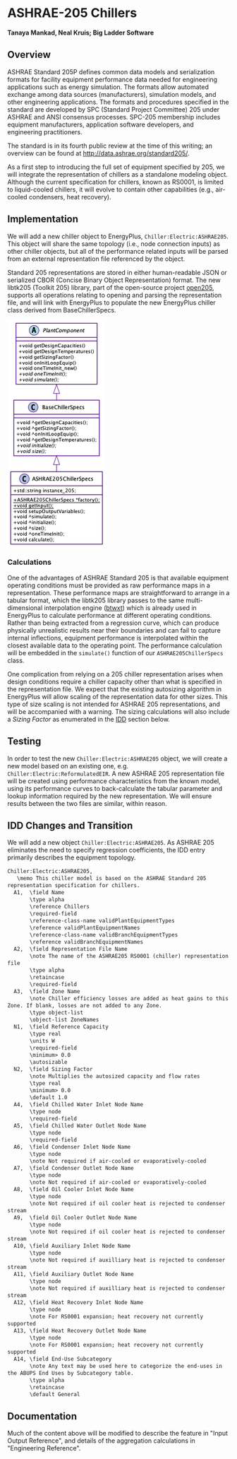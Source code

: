 # ASHRAE-205 Chillers

**Tanaya Mankad, Neal Kruis; Big Ladder Software**

## Overview

ASHRAE Standard 205P defines common data models and serialization formats for facility equipment performance data needed for engineering applications such as energy simulation.  The formats allow automated exchange among data sources (manufacturers), simulation models, and other engineering applications. The formats and procedures specified in the standard are developed by SPC (Standard Project Committee) 205 under ASHRAE and ANSI consensus processes. SPC-205 membership includes equipment manufacturers, application software developers, and engineering practitioners.

The standard is in its fourth public review at the time of this writing; an overview can be found at http://data.ashrae.org/standard205/.

As a first step to introducing the full set of equipment specified by 205, we will integrate the representation of chillers as a standalone modeling object. Although the current specification for chillers, known as RS0001, is limited to liquid-cooled chillers, it will evolve to contain other capabilities (e.g., air-cooled condensers, heat recovery).

## Implementation

We will add a new chiller object to EnergyPlus, `Chiller:Electric:ASHRAE205`. This object will share the same topology (i.e., node connection inputs) as other chiller objects, but all of the performance related inputs will be parsed from an external representation file referenced by the object.

Standard 205 representations are stored in either human-readable JSON or serialized CBOR (Concise Binary Object Representation) format. The new libtk205 (Toolkit 205) library, part of the open-source project [open205](https://github.com/open205), supports all operations relating to opening and parsing the representation file, and will link with EnergyPlus to populate the new EnergyPlus chiller class derived from BaseChillerSpecs.

![ASHRAE205ChillerSpecs](NFP-ASHRAE205-Chillers.png)

### Calculations

One of the advantages of ASHRAE Standard 205 is that available equipment operating conditions must be provided as raw performance maps in a representation. These performance maps are straightforward to arrange in a tabular format, which the libtk205 library passes to the same multi-dimensional interpolation engine ([btwxt](https://github.com/bigladder/btwxt)) which is already used in EnergyPlus to calculate performance at different operating conditions. Rather than being extracted from a regression curve, which can produce physically unrealistic results near their boundaries and can fail to capture internal inflections, equipment performance is interpolated within the closest available data to the operating point. The performance calculation will be embedded in the `simulate()` function of our `ASHRAE205ChillerSpecs` class. 

One complication from relying on a 205 chiller representation arises when design conditions require a chiller capacity other than what is specified in the representation file. We expect that the existing autosizing algorithm in EnergyPlus will allow scaling of the representation data for other sizes. This type of size scaling is not intended for ASHRAE 205 representations, and will be accompanied with a warning. The sizing calculations will also include a *Sizing Factor* as enumerated in the [IDD](#markdown-header-idd-changes-and-transition) section below.

## Testing

In order to test the new `Chiller:Electric:ASHRAE205` object, we will create a new model based on an existing one, e.g. `Chiller:Electric:ReformulatedEIR`. A new ASHRAE 205 representation file will be created using performance characteristics from the known model, using its performance curves to back-calculate the tabular parameter and lookup information required by the new representation. We will ensure results between the two files are similar, within reason.

## IDD Changes and Transition

We will add a new object `Chiller:Electric:ASHRAE205`. As ASHRAE 205 eliminates the need to specify regression coefficients, the IDD entry primarily describes the equipment topology.

<!-- Do we need reference temperatures?
  N4 , \field Reference Leaving Chilled Water Temperature
       \type real
       \default 6.67
       \units C
  N5 , \field Reference Entering Condenser Fluid Temperature
       \type real
       \default 29.4
       \units C
  N6 , \field Reference Chilled Water Flow Rate
       \type real
       \units m3/s
       \minimum> 0
       \autosizable
       \ip-units gal/min
  N7 , \field Reference Condenser Fluid Flow Rate
       \type real
       \units m3/s
       \autosizable
       \minimum 0.0
       \ip-units gal/min
       \note This field is only used for Condenser Type = AirCooled or EvaporativelyCooled
       \note when Heat Recovery is specified
-->
<!-- Do we need to be messing around with this if it's in the file? (NO)
  N3 , \field Reference COP
       \note Efficiency of the chiller compressor (cooling output/compressor energy input).
       \note Condenser fan power should not be included here.
       \type real
       \units W/W
       \required-field
       \minimum> 0.0
-->
```
Chiller:Electric:ASHRAE205,
   \memo This chiller model is based on the ASHRAE Standard 205 representation specification for chillers.
  A1,  \field Name
       \type alpha
       \reference Chillers
       \required-field
       \reference-class-name validPlantEquipmentTypes
       \reference validPlantEquipmentNames
       \reference-class-name validBranchEquipmentTypes
       \reference validBranchEquipmentNames
  A2,  \field Representation File Name
       \note The name of the ASHRAE205 RS0001 (chiller) representation file
       \type alpha
       \retaincase
       \required-field
  A3,  \field Zone Name
       \note Chiller efficiency losses are added as heat gains to this Zone. If blank, losses are not added to any Zone.
       \type object-list
       \object-list ZoneNames
  N1,  \field Reference Capacity
       \type real
       \units W
       \required-field
       \minimum> 0.0
       \autosizable
  N2,  \field Sizing Factor
       \note Multiplies the autosized capacity and flow rates
       \type real
       \minimum> 0.0
       \default 1.0
  A4,  \field Chilled Water Inlet Node Name
       \type node
       \required-field
  A5,  \field Chilled Water Outlet Node Name
       \type node
       \required-field
  A6,  \field Condenser Inlet Node Name
       \type node
       \note Not required if air-cooled or evaporatively-cooled
  A7,  \field Condenser Outlet Node Name
       \type node
       \note Not required if air-cooled or evaporatively-cooled
  A8,  \field Oil Cooler Inlet Node Name
       \type node
       \note Not required if oil cooler heat is rejected to condenser stream
  A9,  \field Oil Cooler Outlet Node Name
       \type node
       \note Not required if oil cooler heat is rejected to condenser stream
  A10, \field Auxiliary Inlet Node Name
       \type node
       \note Not required if auxilliary heat is rejected to condenser stream
  A11, \field Auxiliary Outlet Node Name
       \type node
       \note Not required if auxilliary heat is rejected to condenser stream
  A12, \field Heat Recovery Inlet Node Name
       \type node
       \note For RS0001 expansion; heat recovery not currently supported
  A13, \field Heat Recovery Outlet Node Name
       \type node
       \note For RS0001 expansion; heat recovery not currently supported
  A14, \field End-Use Subcategory
       \note Any text may be used here to categorize the end-uses in the ABUPS End Uses by Subcategory table.
       \type alpha
       \retaincase
       \default General
```

## Documentation

Much of the content above will be modified to describe the feature in "Input Output Reference", and details of the aggregation calculations in "Engineering Reference".
